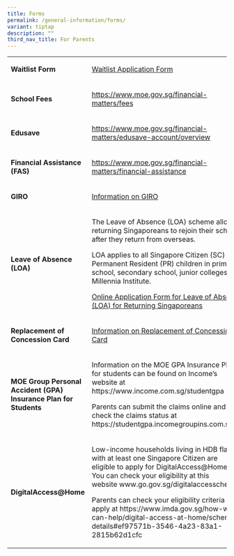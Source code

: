 ```yaml
---
title: Forms
permalink: /general-information/forms/
variant: tiptap
description: ""
third_nav_title: For Parents
---
```

<table style="minWidth: 50px">
<colgroup>
<col>
<col>
</colgroup>
<tbody>
<tr>
<td rowspan="1" colspan="1">
<p><strong>Waitlist Form</strong>
</p>
</td>
<td rowspan="1" colspan="1">
<p><a href="/files/Forms/Waitlist_Application_Form.pdf" rel="noopener noreferrer nofollow" target="_blank">Waitlist Application Form</a>
</p>
</td>
</tr>
<tr>
<td rowspan="1" colspan="1">
<p><strong>School Fees</strong>
</p>
</td>
<td rowspan="1" colspan="1">
<p><a href="https://www.moe.gov.sg/financial-matters/fees" rel="noopener noreferrer nofollow" target="_blank">https://www.moe.gov.sg/financial-matters/fees</a>
</p>
</td>
</tr>
<tr>
<td rowspan="1" colspan="1">
<p><strong>Edusave</strong>
</p>
</td>
<td rowspan="1" colspan="1">
<p><a href="https://www.moe.gov.sg/financial-matters/edusave-account/overview" rel="noopener noreferrer nofollow" target="_blank">https://www.moe.gov.sg/financial-matters/edusave-account/overview</a>
</p>
</td>
</tr>
<tr>
<td rowspan="1" colspan="1">
<p><strong>Financial Assistance (FAS)</strong>
</p>
</td>
<td rowspan="1" colspan="1">
<p><a href="https://www.moe.gov.sg/financial-matters/financial-assistance" rel="noopener noreferrer nofollow" target="_blank">https://www.moe.gov.sg/financial-matters/financial-assistance</a>
</p>
</td>
</tr>
<tr>
<td rowspan="1" colspan="1">
<p><strong>GIRO</strong>
</p>
</td>
<td rowspan="1" colspan="1">
<p><a href="/files/Forms/Information on GIRO.pdf" rel="noopener noreferrer nofollow" target="_blank">Information on GIRO</a>
</p>
</td>
</tr>
<tr>
<td rowspan="1" colspan="1">
<p><strong>Leave of Absence (LOA)</strong>
</p>
</td>
<td rowspan="1" colspan="1">
<p>The Leave of Absence (LOA) scheme allows returning Singaporeans to rejoin
their school after they return from overseas.</p>
<p>LOA applies to all Singapore Citizen (SC) and Permanent Resident (PR)
children in primary school, secondary school, junior colleges and Millennia
Institute.</p>
<p></p>
<p><a href="https://form.gov.sg/60c16dbf08be5f0012bbaf06" rel="noopener noreferrer nofollow" target="_blank">Online Application Form for Leave of Absence (LOA) for Returning Singaporeans</a>
</p>
</td>
</tr>
<tr>
<td rowspan="1" colspan="1">
<p><strong>Replacement of Concession Card</strong>
</p>
</td>
<td rowspan="1" colspan="1">
<p><a href="/files/Forms/Replacement_of_concession_card.pdf" rel="noopener noreferrer nofollow" target="_blank">Information on Replacement of Concession Card</a>
</p>
</td>
</tr>
<tr>
<td rowspan="1" colspan="1">
<p><strong>MOE Group Personal Accident (GPA) Insurance Plan for Students</strong>
</p>
</td>
<td rowspan="1" colspan="1">
<p>Information on the MOE GPA Insurance Plan for students can be found on
Income’s website at <a rel="noopener noreferrer nofollow" target="_blank">https://www.income.com.sg/studentgpa</a>
</p>
<p></p>
<p>Parents can submit the claims online and check the claims status at
<a rel="noopener noreferrer nofollow" target="_blank">https://studentgpa.incomegroupins.com.sg</a>
</p>
</td>
</tr>
<tr>
<td rowspan="1" colspan="1">
<p><strong>DigitalAccess@Home</strong>
</p>
</td>
<td rowspan="1" colspan="1">
<p>Low-income households living in HDB flats with at least one Singapore
Citizen are eligible to apply for DigitalAccess@Home. You can check your
eligibility at this website&nbsp;<a rel="noopener noreferrer nofollow" target="_blank">www.go.gov.sg/digitalaccesschecker</a>
</p>
<p>Parents can check your eligibility criteria and apply at <a rel="noopener noreferrer nofollow" target="_blank">https://www.imda.gov.sg/how-we-can-help/digital-access-at-home/scheme-details#ef97571b-3546-4a23-83a1-2815b62d1cfc</a>
</p>
</td>
</tr>
</tbody>
</table>
<p></p>